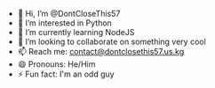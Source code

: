 - 👋 Hi, I’m @DontCloseThis57
- 👀 I’m interested in Python
- 🌱 I’m currently learning NodeJS
- 💞️ I’m looking to collaborate on something very cool
- 📫 Reach me: contact@dontclosethis57.us.kg
- 😄 Pronouns: He/Him
- ⚡ Fun fact: I'm an odd guy

<!---
DontCloseThis57/DontCloseThis57 is a ✨ special ✨ repository because its `README.md` (this file) appears on your GitHub profile.
You can click the Preview link to take a look at your changes.
--->
